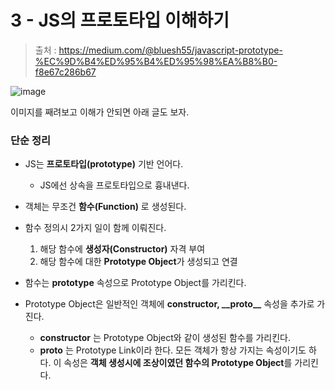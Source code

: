 # 3 - JS의 프로토타입 이해하기
> 출처 : https://medium.com/@bluesh55/javascript-prototype-%EC%9D%B4%ED%95%B4%ED%95%98%EA%B8%B0-f8e67c286b67

![image](https://user-images.githubusercontent.com/48408417/106415470-9142a980-6492-11eb-8705-e1c40d4eaa52.png)

이미지를 째려보고 이해가 안되면 아래 글도 보자.

### 단순 정리

- JS는 **프로토타입(prototype)** 기반 언어다.
    - JS에선 상속을 프로토타입으로 흉내낸다.

- 객체는 무조건 **함수(Function)** 로 생성된다.

- 함수 정의시 2가지 일이 함께 이뤄진다.
    1. 해당 함수에 **생성자(Constructor)** 자격 부여
    2. 해당 함수에 대한 **Prototype Object**가 생성되고 연결

- 함수는 **prototype** 속성으로 Prototype Object를 가리킨다.

- Prototype Object은 일반적인 객체에 **constructor, \_\_proto\_\_** 속성을 추가로 가진다.
    - **constructor** 는 Prototype Object와 같이 생성된 함수를 가리킨다.
    - **__proto__** 는 Prototype Link이라 한다. 모든 객체가 항상 가지는 속성이기도 하다. 이 속성은 **객체 생성시에 조상이였던 함수의 Prototype Object**를 가리킨다.
